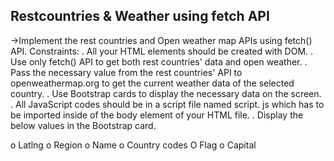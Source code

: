 

Restcountries & Weather using fetch API
-----------------------------------------
->Implement the rest countries and Open weather map APIs using fetch() API.
Constraints:
. All your HTML elements should be created with DOM.
. Use only fetch() API to get both rest countries' data and open weather.
. Pass the necessary value from the rest countries' API to openweathermap.org to get the
 current weather data of the selected country.
. Use Bootstrap cards to display the necessary data on the screen.
. All JavaScript codes should be in a script file named script. js which has to be
imported inside of the body element of your HTML file.
. Display the below values in the Bootstrap card.

o Latlng              o Region
o Name                o Country codes
O Flag                o Capital

